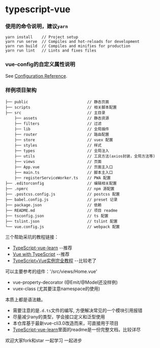 # typescript-vue

### 使用的命令说明，建议`yarn`
```
yarn install    // Project setup
yarn run serve  // Compiles and hot-reloads for development
yarn run build  // Compiles and minifies for production
yarn run lint   // Lints and fixes files
```

### vue-config的自定义属性说明

See [Configuration Reference](https://cli.vuejs.org/config/).

### 样例项目架构

```shell
├── public                          // 静态页面
├── scripts                         // 相关脚本配置
├── src                             // 主目录
    ├── assets                      // 静态资源
    ├── filters                     // 过滤
    ├── lib                         // 全局插件
    ├── router                      // 路由配置
    ├── store                       // vuex 配置
    ├── styles                      // 样式
    ├── types                       // 全局注入
    ├── utils                       // 工具方法(axios封装，全局方法等)
    ├── views                       // 页面
    ├── App.vue                     // 页面主入口
    ├── main.ts                     // 脚本主入口
    ├── registerServiceWorker.ts    // PWA 配置
├── .editorconfig                   // 编辑相关配置
├── .npmrc                          // npm 源配置
├── .postcss.config.js              // postcss 配置
├── babel.config.js                 // preset 记录
├── package.json                    // 依赖
├── README.md                       // 项目 readme
├── tsconfig.json                   // ts 配置
├── tslint.json                     // tslint 配置
└── vue.config.js                   // webpack 配置
```

三个帮助采坑的教程链接：

- [TypeScript-vue-learn](https://github.com/wlx200510/TypeScript-vue-learn) --推荐
- [Vue with TypeScript](https://juejin.im/post/5bd698c7f265da0ae8015f12) --推荐
- [TypeScript+Vue实例完全教程](https://zhuanlan.zhihu.com/p/32122243) --比较老了

可以主要参考的组件：'/src/views/Home.vue'
- vue-property-decorator (@Emit/@Model还没样例)
- vuex-class (尤其要注意namespace的使用)

本质上都是语法糖。

- 需要注意的是`.d.ts`文件的编写, 方便解决常见的一个模块引用报错
- 尽量减少any的类型，学会接口定义和泛型使用
- 本仓库基于最新vue-cli3.0改造而来，可直接用于项目
- [TypeScript-vue-learn](https://github.com/wlx200510/TypeScript-vue-learn)里面的readme是一份完整文档，比较详尽

欢迎大家fork和star 一起学习 一起进步